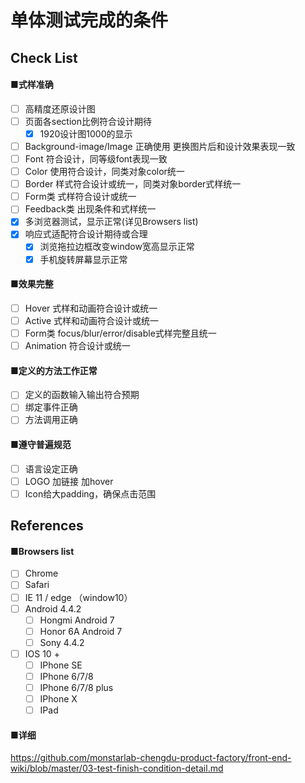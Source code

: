# 单体测试完成的条件

## Check List

#### ■式样准确
- [ ] 高精度还原设计图 
- [ ] 页面各section比例符合设计期待
  - [x] 1920设计图1000的显示 
- [ ] Background-image/Image 正确使用 更换图片后和设计效果表现一致
- [ ] Font 符合设计，同等级font表现一致
- [ ] Color 使用符合设计，同类对象color统一
- [ ] Border 样式符合设计或统一，同类对象border式样统一
- [ ] Form类 式样符合设计或统一
- [ ] Feedback类 出现条件和式样统一
- [x] 多浏览器测试，显示正常(详见Browsers list)
- [x] 响应式适配符合设计期待或合理
  - [x] 浏览拖拉边框改变window宽高显示正常
  - [x] 手机旋转屏幕显示正常

#### ■效果完整
- [ ] Hover 式样和动画符合设计或统一
- [ ] Active 式样和动画符合设计或统一
- [ ] Form类 focus/blur/error/disable式样完整且统一
- [ ] Animation 符合设计或统一

#### ■定义的方法工作正常
- [ ] 定义的函数输入输出符合预期
- [ ] 绑定事件正确
- [ ] 方法调用正确

#### ■遵守普遍规范
- [ ] 语言设定正确
- [ ] LOGO 加链接 加hover
- [ ] Icon给大padding，确保点击范围

## References

#### ■Browsers list
- [ ] Chrome 
- [ ] Safari
- [ ] IE 11 / edge  （window10）
- [ ] Android 4.4.2
  - [ ] Hongmi Android 7
  - [ ] Honor 6A Android 7
  - [ ] Sony 4.4.2  
- [ ] IOS 10 + 
  - [ ] IPhone SE
  - [ ] IPhone 6/7/8
  - [ ] IPhone 6/7/8 plus
  - [ ] IPhone X
  - [ ] IPad

#### ■详细
https://github.com/monstarlab-chengdu-product-factory/front-end-wiki/blob/master/03-test-finish-condition-detail.md
